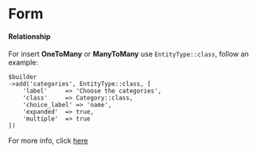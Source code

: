# Form
#### Relationship
For insert **OneToMany** or **ManyToMany** use `EntityType::class`, follow an example:
```
$builder
->add('categories', EntityType::class, [
    'label'     => 'Choose the categories',
    'class'     => Category::class,
    'choice_label' => 'name',
    'expanded'  => true,
    'multiple'  => true
])
```
For more info, click [here](https://symfony.com/doc/current/reference/forms/types/entity.html)